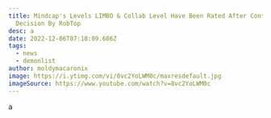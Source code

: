 ```yaml
---
title: Mindcap's Levels LIMBO & Collab Level Have Been Rated After Controversial
  Decision By RobTop
desc: a
date: 2022-12-06T07:18:09.606Z
tags:
  - news
  - demonlist
author: moldymacaronix
image: https://i.ytimg.com/vi/8vc2YoLWM0c/maxresdefault.jpg
imageSource: https://www.youtube.com/watch?v=8vc2YoLWM0c
---
```

a﻿